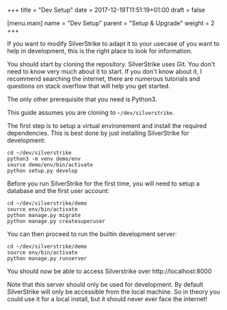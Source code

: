 +++
title = "Dev Setup"
date =  2017-12-19T11:51:19+01:00
draft = false

[menu.main]
    name = "Dev Setup"
    parent = "Setup & Upgrade"
    weight = 2
+++

If you want to modify SilverStrike to adapt it to your usecase of you want to help in development,
this is the right place to look for information.

You should start by cloning the repository.
SilverStrike uses Git. You don't need to know very much about it to start.
If you don't know about it, I recommend searching the internet, there are numerous tutorials
and questions on stack overflow that will help you get started.

The only other prerequisite that you need is Python3.

This guide assumes you are cloning to `~/dev/silverstrike`.

The first step is to setup a virtual environement and install the required dependencies.
This is best done by just installing SilverStrike for development:

```
cd ~/dev/silverstrike
python3 -m venv demo/env
source demo/env/bin/activate
python setup.py develop
```

Before you run SilverStrike for the first time, you will need to setup a database and the first user account:

```
cd ~/dev/silverstrike/demo
source env/bin/activate
python manage.py migrate
python manage.py createsuperuser
```

You can then proceed to run the builtin development server:

```
cd ~/dev/silverstrike/demo
source env/bin/activate
python manage.py runserver
```

You should now be able to access Silverstrike over http://localhost:8000

Note that this server should only be used for development.
By default SilverStrike will only be accessible from the local machine.
So in theory you could use it for a local install, but it should never ever face the internet!
